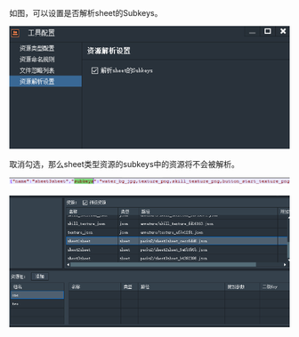 
如图，可以设置是否解析sheet的Subkeys。

![image](33.PNG)

取消勾选，那么sheet类型资源的subkeys中的资源将不会被解析。

![image](2.PNG)

![image](1.PNG)